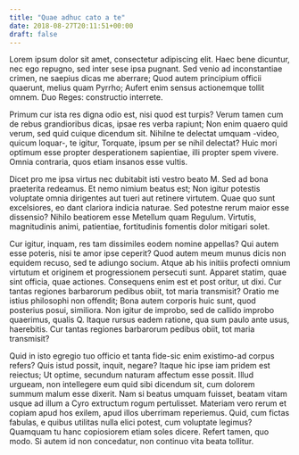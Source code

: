 ```yaml
---
title: "Quae adhuc cato a te"
date: 2018-08-27T20:11:51+00:00
draft: false
---
```


Lorem ipsum dolor sit amet, consectetur adipiscing elit. Haec bene dicuntur,
nec ego repugno, sed inter sese ipsa pugnant. Sed venio ad inconstantiae
crimen, ne saepius dicas me aberrare; Quod autem principium officii quaerunt,
melius quam Pyrrho; Aufert enim sensus actionemque tollit omnem. Duo Reges:
constructio interrete.

Primum cur ista res digna odio est, nisi quod est turpis? Verum tamen cum de
rebus grandioribus dicas, ipsae res verba rapiunt; Non enim quaero quid verum,
sed quid cuique dicendum sit. Nihilne te delectat umquam -video, quicum
loquar-, te igitur, Torquate, ipsum per se nihil delectat? Huic mori optimum
esse propter desperationem sapientiae, illi propter spem vivere. Omnia
contraria, quos etiam insanos esse vultis.

Dicet pro me ipsa virtus nec dubitabit isti vestro beato M. Sed ad bona
praeterita redeamus. Et nemo nimium beatus est; Non igitur potestis voluptate
omnia dirigentes aut tueri aut retinere virtutem. Quae quo sunt excelsiores, eo
dant clariora indicia naturae. Sed potestne rerum maior esse dissensio? Nihilo
beatiorem esse Metellum quam Regulum. Virtutis, magnitudinis animi, patientiae,
fortitudinis fomentis dolor mitigari solet.

Cur igitur, inquam, res tam dissimiles eodem nomine appellas? Qui autem esse
poteris, nisi te amor ipse ceperit? Quod autem meum munus dicis non equidem
recuso, sed te adiungo socium. Atque ab his initiis profecti omnium virtutum et
originem et progressionem persecuti sunt. Apparet statim, quae sint officia,
quae actiones. Consequens enim est et post oritur, ut dixi. Cur tantas regiones
barbarorum pedibus obiit, tot maria transmisit? Oratio me istius philosophi non
offendit; Bona autem corporis huic sunt, quod posterius posui, similiora. Non
igitur de improbo, sed de callido improbo quaerimus, qualis Q. Itaque rursus
eadem ratione, qua sum paulo ante usus, haerebitis. Cur tantas regiones
barbarorum pedibus obiit, tot maria transmisit?

Quid in isto egregio tuo officio et tanta fide-sic enim existimo-ad corpus
refers? Quis istud possit, inquit, negare? Itaque hic ipse iam pridem est
reiectus; Ut optime, secundum naturam affectum esse possit. Illud urgueam, non
intellegere eum quid sibi dicendum sit, cum dolorem summum malum esse dixerit.
Nam si beatus umquam fuisset, beatam vitam usque ad illum a Cyro extructum
rogum pertulisset. Materiam vero rerum et copiam apud hos exilem, apud illos
uberrimam reperiemus. Quid, cum fictas fabulas, e quibus utilitas nulla elici
potest, cum voluptate legimus? Quamquam tu hanc copiosiorem etiam soles dicere.
Refert tamen, quo modo. Si autem id non concedatur, non continuo vita beata
tollitur.
